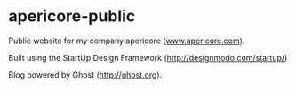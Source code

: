 apericore-public
================

Public website for my company apericore (www.apericore.com).

Built using the StartUp Design Framework (http://designmodo.com/startup/)

Blog powered by Ghost (http://ghost.org).
